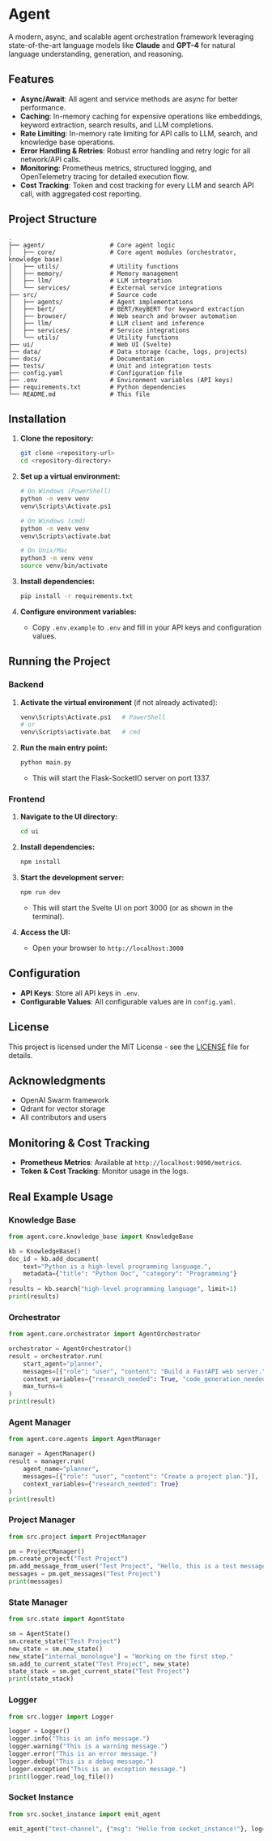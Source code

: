 # Agent

A modern, async, and scalable agent orchestration framework leveraging state-of-the-art language models like **Claude** and **GPT-4** for natural language understanding, generation, and reasoning.

## Features

- **Async/Await**: All agent and service methods are async for better performance.
- **Caching**: In-memory caching for expensive operations like embeddings, keyword extraction, search results, and LLM completions.
- **Rate Limiting**: In-memory rate limiting for API calls to LLM, search, and knowledge base operations.
- **Error Handling & Retries**: Robust error handling and retry logic for all network/API calls.
- **Monitoring**: Prometheus metrics, structured logging, and OpenTelemetry tracing for detailed execution flow.
- **Cost Tracking**: Token and cost tracking for every LLM and search API call, with aggregated cost reporting.

## Project Structure

```
.
├── agent/                  # Core agent logic
│   ├── core/               # Core agent modules (orchestrator, knowledge base)
│   ├── utils/              # Utility functions
│   ├── memory/             # Memory management
│   ├── llm/                # LLM integration
│   └── services/           # External service integrations
├── src/                    # Source code
│   ├── agents/             # Agent implementations
│   ├── bert/               # BERT/KeyBERT for keyword extraction
│   ├── browser/            # Web search and browser automation
│   ├── llm/                # LLM client and inference
│   ├── services/           # Service integrations
│   └── utils/              # Utility functions
├── ui/                     # Web UI (Svelte)
├── data/                   # Data storage (cache, logs, projects)
├── docs/                   # Documentation
├── tests/                  # Unit and integration tests
├── config.yaml             # Configuration file
├── .env                    # Environment variables (API keys)
├── requirements.txt        # Python dependencies
└── README.md               # This file
```

## Installation

1. **Clone the repository:**
   ```sh
   git clone <repository-url>
   cd <repository-directory>
   ```

2. **Set up a virtual environment:**
   ```sh
   # On Windows (PowerShell)
   python -m venv venv
   venv\Scripts\Activate.ps1

   # On Windows (cmd)
   python -m venv venv
   venv\Scripts\activate.bat

   # On Unix/Mac
   python3 -m venv venv
   source venv/bin/activate
   ```

3. **Install dependencies:**
   ```sh
   pip install -r requirements.txt
   ```

4. **Configure environment variables:**
   - Copy `.env.example` to `.env` and fill in your API keys and configuration values.

## Running the Project

### Backend

1. **Activate the virtual environment** (if not already activated):
   ```sh
   venv\Scripts\Activate.ps1   # PowerShell
   # or
   venv\Scripts\activate.bat   # cmd
   ```

2. **Run the main entry point:**
   ```sh
   python main.py
   ```
   - This will start the Flask-SocketIO server on port 1337.

### Frontend

1. **Navigate to the UI directory:**
   ```sh
   cd ui
   ```

2. **Install dependencies:**
   ```sh
   npm install
   ```

3. **Start the development server:**
   ```sh
   npm run dev
   ```
   - This will start the Svelte UI on port 3000 (or as shown in the terminal).

4. **Access the UI:**
   - Open your browser to `http://localhost:3000`

## Configuration

- **API Keys**: Store all API keys in `.env`.
- **Configurable Values**: All configurable values are in `config.yaml`.

## License

This project is licensed under the MIT License - see the [LICENSE](LICENSE) file for details.

## Acknowledgments

- OpenAI Swarm framework
- Qdrant for vector storage
- All contributors and users

## Monitoring & Cost Tracking

- **Prometheus Metrics**: Available at `http://localhost:9090/metrics`.
- **Token & Cost Tracking**: Monitor usage in the logs.

## Real Example Usage

### Knowledge Base

```python
from agent.core.knowledge_base import KnowledgeBase

kb = KnowledgeBase()
doc_id = kb.add_document(
    text="Python is a high-level programming language.",
    metadata={"title": "Python Doc", "category": "Programming"}
)
results = kb.search("high-level programming language", limit=1)
print(results)
```

### Orchestrator

```python
from agent.core.orchestrator import AgentOrchestrator

orchestrator = AgentOrchestrator()
result = orchestrator.run(
    start_agent="planner",
    messages=[{"role": "user", "content": "Build a FastAPI web server."}],
    context_variables={"research_needed": True, "code_generation_needed": True},
    max_turns=6
)
print(result)
```

### Agent Manager

```python
from agent.core.agents import AgentManager

manager = AgentManager()
result = manager.run(
    agent_name="planner",
    messages=[{"role": "user", "content": "Create a project plan."}],
    context_variables={"research_needed": True}
)
print(result)
```

### Project Manager

```python
from src.project import ProjectManager

pm = ProjectManager()
pm.create_project("Test Project")
pm.add_message_from_user("Test Project", "Hello, this is a test message.")
messages = pm.get_messages("Test Project")
print(messages)
```

### State Manager

```python
from src.state import AgentState

sm = AgentState()
sm.create_state("Test Project")
new_state = sm.new_state()
new_state["internal_monologue"] = "Working on the first step."
sm.add_to_current_state("Test Project", new_state)
state_stack = sm.get_current_state("Test Project")
print(state_stack)
```

### Logger

```python
from src.logger import Logger

logger = Logger()
logger.info("This is an info message.")
logger.warning("This is a warning message.")
logger.error("This is an error message.")
logger.debug("This is a debug message.")
logger.exception("This is an exception message.")
print(logger.read_log_file())
```

### Socket Instance

```python
from src.socket_instance import emit_agent

emit_agent("test-channel", {"msg": "Hello from socket_instance!"}, log=True)
```
